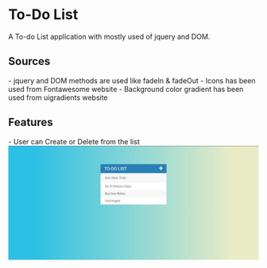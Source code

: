 # To-Do List

<p>A To-do List application with mostly used of jquery and DOM.<p>
  
  <h2> Sources </h2>
- jquery and DOM methods are used like fadeIn & fadeOut 
- Icons has been used from Fontawesome website
- Background color gradient has been used from uigradients website

<h2> Features </h2>
- User can Create or Delete from the list 
<img src="https://raw.githubusercontent.com/Rebel0504/todolist/main/img1.jpg" />

